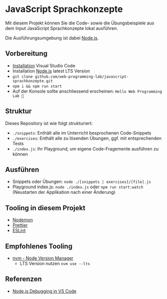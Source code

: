 # JavaScript Sprachkonzepte

Mit diesem Projekt können Sie die Code- sowie die Übungsbeispiele aus dem Input JavaScript Sprachkonzepte lokal ausführen.

Die Ausführungsumgebung ist dabei [Node.js](https://nodejs.org/).

## Vorbereitung

* [Installation](https://code.visualstudio.com/download) Visual Studio Code
* Installation [Node.js](https://nodejs.org/) latest LTS Version
* `git clone github.com/web-programming-lab/javascript-sprachkonzepte.git`
* `npm i && npm run start`
* Auf der Konsole sollte anschliessend erscheinen: `Hello Web Programming Lab 🤙`

## Struktur

Dieses Repository ist wie folgt strukturiert:

* `./snippets`: Enthält alle im Unterricht besprochenen Code-Snippets
* `./exercises`: Enthält alle zu lösenden Übungen, ggf. mit entsprechenden Tests
* `./index.js`: Ihr Playground, um eigene Code-Fragemente ausführen zu können

## Ausführen

* Snippets oder Übungen: `node ./[snippets | exercises]/[file].js`
* Playground index.js: `node ./index.js` oder `npm run start:watch` (Neustarten der Applikation nach einer Änderung)

## Tooling in diesem Projekt

* [Nodemon](https://nodemon.io/)
* [Prettier](https://prettier.io/)
* [ESLint](https://eslint.org/)

## Empfohlenes Tooling
* [nvm - Node Version Manager](https://github.com/nvm-sh/nvm)
    * LTS Version nutzen `nvm use --lts`

## Referenzen

- [Node.js Debugging in VS Code](https://code.visualstudio.com/docs/nodejs/nodejs-debugging)
